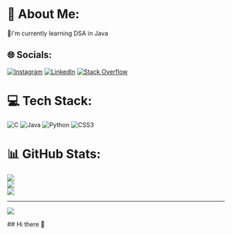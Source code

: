 # 💫 About Me:
🌱I'm currently learning DSA in Java


## 🌐 Socials:
[![Instagram](https://img.shields.io/badge/Instagram-%23E4405F.svg?logo=Instagram&logoColor=white)](https://instagram.com/asp_anand_) [![LinkedIn](https://img.shields.io/badge/LinkedIn-%230077B5.svg?logo=linkedin&logoColor=white)](https://linkedin.com/in/anand-sharma-988120336) [![Stack Overflow](https://img.shields.io/badge/-Stackoverflow-FE7A16?logo=stack-overflow&logoColor=white)](https://stackoverflow.com/users/anand-sharma) 

# 💻 Tech Stack:
![C](https://img.shields.io/badge/c-%2300599C.svg?style=for-the-badge&logo=c&logoColor=white) ![Java](https://img.shields.io/badge/java-%23ED8B00.svg?style=for-the-badge&logo=openjdk&logoColor=white) ![Python](https://img.shields.io/badge/python-3670A0?style=for-the-badge&logo=python&logoColor=ffdd54) ![CSS3](https://img.shields.io/badge/css3-%231572B6.svg?style=for-the-badge&logo=css3&logoColor=white)
# 📊 GitHub Stats:
![](https://github-readme-stats.vercel.app/api?username=AnandSharma-Git&theme=dark&hide_border=false&include_all_commits=false&count_private=false)<br/>
![](https://github-readme-streak-stats.herokuapp.com/?user=AnandSharma-Git&theme=dark&hide_border=false)<br/>
![](https://github-readme-stats.vercel.app/api/top-langs/?username=AnandSharma-Git&theme=dark&hide_border=false&include_all_commits=false&count_private=false&layout=compact)

---
[![](https://visitcount.itsvg.in/api?id=AnandSharma-Git&icon=0&color=0)](https://visitcount.itsvg.in)

<!-- Proudly created with GPRM ( https://gprm.itsvg.in ) -->## Hi there 👋

<!--
**AnandSharma-Git/AnandSharma-Git** is a ✨ _special_ ✨ repository because its `README.md` (this file) appears on your GitHub profile.

Here are some ideas to get you started:

- 🔭 I’m currently working on ...
- 🌱 I’m currently learning ...
- 👯 I’m looking to collaborate on ...
- 🤔 I’m looking for help with ...
- 💬 Ask me about ...
- 📫 How to reach me: ...
- 😄 Pronouns: ...
- ⚡ Fun fact: ...
-->
